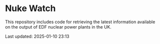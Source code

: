 # Nuke Watch

This repository includes code for retrieving the latest information available on the output of EDF nuclear power plants in the UK.

Last updated: 2025-01-10 23:13